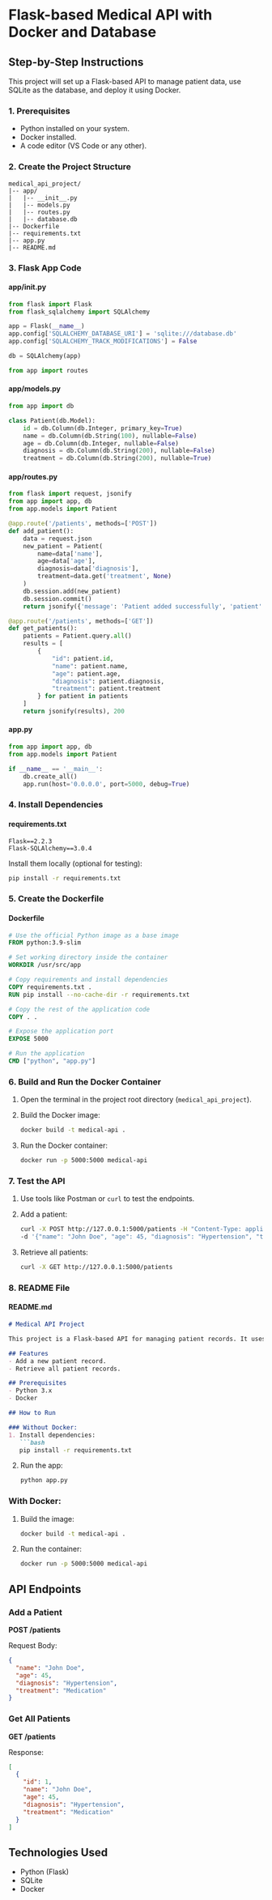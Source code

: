 # Flask-based Medical API with Docker and Database

## Step-by-Step Instructions

This project will set up a Flask-based API to manage patient data, use SQLite as the database, and deploy it using Docker.

### 1. Prerequisites
- Python installed on your system.
- Docker installed.
- A code editor (VS Code or any other).

### 2. Create the Project Structure

```plaintext
medical_api_project/
|-- app/
|   |-- __init__.py
|   |-- models.py
|   |-- routes.py
|   |-- database.db
|-- Dockerfile
|-- requirements.txt
|-- app.py
|-- README.md
```

### 3. Flask App Code

#### **app/__init__.py**
```python
from flask import Flask
from flask_sqlalchemy import SQLAlchemy

app = Flask(__name__)
app.config['SQLALCHEMY_DATABASE_URI'] = 'sqlite:///database.db'
app.config['SQLALCHEMY_TRACK_MODIFICATIONS'] = False

db = SQLAlchemy(app)

from app import routes
```

#### **app/models.py**
```python
from app import db

class Patient(db.Model):
    id = db.Column(db.Integer, primary_key=True)
    name = db.Column(db.String(100), nullable=False)
    age = db.Column(db.Integer, nullable=False)
    diagnosis = db.Column(db.String(200), nullable=False)
    treatment = db.Column(db.String(200), nullable=True)
```

#### **app/routes.py**
```python
from flask import request, jsonify
from app import app, db
from app.models import Patient

@app.route('/patients', methods=['POST'])
def add_patient():
    data = request.json
    new_patient = Patient(
        name=data['name'],
        age=data['age'],
        diagnosis=data['diagnosis'],
        treatment=data.get('treatment', None)
    )
    db.session.add(new_patient)
    db.session.commit()
    return jsonify({'message': 'Patient added successfully', 'patient': data}), 201

@app.route('/patients', methods=['GET'])
def get_patients():
    patients = Patient.query.all()
    results = [
        {
            "id": patient.id,
            "name": patient.name,
            "age": patient.age,
            "diagnosis": patient.diagnosis,
            "treatment": patient.treatment
        } for patient in patients
    ]
    return jsonify(results), 200
```

#### **app.py**
```python
from app import app, db
from app.models import Patient

if __name__ == '__main__':
    db.create_all()
    app.run(host='0.0.0.0', port=5000, debug=True)
```

### 4. Install Dependencies

#### **requirements.txt**
```plaintext
Flask==2.2.3
Flask-SQLAlchemy==3.0.4
```

Install them locally (optional for testing):

```bash
pip install -r requirements.txt
```

### 5. Create the Dockerfile

#### **Dockerfile**
```Dockerfile
# Use the official Python image as a base image
FROM python:3.9-slim

# Set working directory inside the container
WORKDIR /usr/src/app

# Copy requirements and install dependencies
COPY requirements.txt .
RUN pip install --no-cache-dir -r requirements.txt

# Copy the rest of the application code
COPY . .

# Expose the application port
EXPOSE 5000

# Run the application
CMD ["python", "app.py"]
```

### 6. Build and Run the Docker Container

1. Open the terminal in the project root directory (`medical_api_project`).

2. Build the Docker image:
   ```bash
   docker build -t medical-api .
   ```

3. Run the Docker container:
   ```bash
   docker run -p 5000:5000 medical-api
   ```

### 7. Test the API

1. Use tools like Postman or `curl` to test the endpoints.

2. Add a patient:
   ```bash
   curl -X POST http://127.0.0.1:5000/patients -H "Content-Type: application/json" \
   -d '{"name": "John Doe", "age": 45, "diagnosis": "Hypertension", "treatment": "Medication"}'
   ```

3. Retrieve all patients:
   ```bash
   curl -X GET http://127.0.0.1:5000/patients
   ```

### 8. README File

#### **README.md**
```markdown
# Medical API Project

This project is a Flask-based API for managing patient records. It uses SQLite as a database and is containerized with Docker for easy deployment.

## Features
- Add a new patient record.
- Retrieve all patient records.

## Prerequisites
- Python 3.x
- Docker

## How to Run

### Without Docker:
1. Install dependencies:
   ```bash
   pip install -r requirements.txt
   ```
2. Run the app:
   ```bash
   python app.py
   ```

### With Docker:
1. Build the image:
   ```bash
   docker build -t medical-api .
   ```
2. Run the container:
   ```bash
   docker run -p 5000:5000 medical-api
   ```

## API Endpoints

### Add a Patient
**POST /patients**

Request Body:
```json
{
  "name": "John Doe",
  "age": 45,
  "diagnosis": "Hypertension",
  "treatment": "Medication"
}
```

### Get All Patients
**GET /patients**

Response:
```json
[
  {
    "id": 1,
    "name": "John Doe",
    "age": 45,
    "diagnosis": "Hypertension",
    "treatment": "Medication"
  }
]
```

## Technologies Used
- Python (Flask)
- SQLite
- Docker
